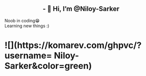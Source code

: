 <h2 style="text-align:center;">- 👋 Hi, I’m @Niloy-Sarker </h2>
<p> Noob in coding😁 <br>
Learning new things :) </p>
<h1> ![](https://komarev.com/ghpvc/?username= Niloy-Sarker&color=green) </h1>
